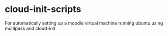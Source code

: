 # cloud-init-scripts
For automatically setting up a moodle virtual machine running ubuntu using multipass and cloud-init
